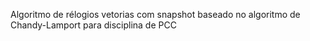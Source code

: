 Algoritmo de rélogios vetorias com snapshot baseado no algoritmo de Chandy-Lamport para disciplina de PCC